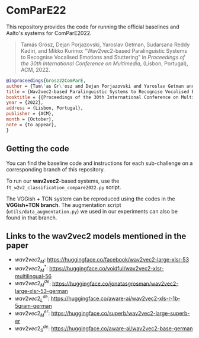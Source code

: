 # ComParE22
This repository provides the code for running the official baselines and Aalto's systems for ComParE2022.

> Tamás Grósz, Dejan Porjazovski, Yaroslav Getman, Sudarsana Reddy Kadiri, and Mikko Kurimo: "Wav2vec2-based Paralinguistic
Systems to Recognise Vocalised Emotions and Stuttering" in *Proceedings of the 30th International Conference on Multimedia*, (Lisbon, Portugal), ACM, 2022.

```bibtex
@inproceedings{Grosz22ComParE,
author = {Tam\'as Gr\'osz and Dejan Porjazovski and Yaroslav Getman and Sudarsana Reddy Kadiri and Mikko Kurimo},
title = {Wav2vec2-based Paralinguistic Systems to Recognise Vocalised Emotions and Stuttering},
booktitle = {{Proceedings of the 30th International Conference on Multimedia}},
year = {2022},
address = {Lisbon, Portugal},
publisher = {ACM},
month = {October},
note = {to appear},
}
```

## Getting the code
You can find the baseline code and instructions for each sub-challenge on a corresponding branch of this repository. 

To run our **wav2vec2**-based systems, use the `ft_w2v2_classification_compare2022.py` script. 

The VGGish + TCN system can be reproduced using the codes in the **VGGish+TCN branch**. The augmentation script (`utils/data_augmentation.py`) we used in our experiments can also be found in that branch.

## Links to the wav2vec2 models mentioned in the paper

* $wav2vec2_{M}$: https://huggingface.co/facebook/wav2vec2-large-xlsr-53
* $wav2vec2_{M}^{*}$: https://huggingface.co/voidful/wav2vec2-xlsr-multilingual-56
* $wav2vec2_{M}^{de}$: https://huggingface.co/jonatasgrosman/wav2vec2-large-xlsr-53-german
* $wav2vec2_{L}^{de}$: https://huggingface.co/aware-ai/wav2vec2-xls-r-1b-5gram-german
* $wav2vec2_{M}^{er}$: https://huggingface.co/superb/wav2vec2-large-superb-er
* $wav2vec2_{S}^{de}$: https://huggingface.co/aware-ai/wav2vec2-base-german
